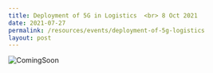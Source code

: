 ```yaml
---
title: Deployment of 5G in Logistics  <br> 8 Oct 2021
date: 2021-07-27
permalink: /resources/events/deployment-of-5g-logistics
layout: post
---
```




![ComingSoon](/images/banners-and-logos/Website%20Event%20Placeholder.png)